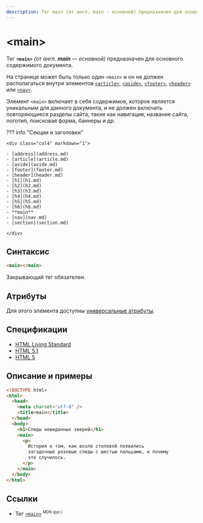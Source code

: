 ```yaml
---
description: Тег main (от англ. main - основной) предназначен для основного содержимого документа
---
```


# &lt;main&gt;

Тег **`<main>`** _(от англ. **main** — основной)_ предназначен для основного содержимого документа.

На странице может быть только один `<main>` и он не должен располагаться внутри элементов [`<article>`](article.md), [`<aside>`](aside.md), [`<footer>`](footer.md), [`<header>`](header.md) или [`<nav>`](nav.md).

Элемент `<main>` включает в себя содержимое, которое является уникальным для данного документа, и не должен включать повторяющиеся разделы сайта, такие как навигация, название сайта, логотип, поисковая форма, баннеры и др.

??? info "Секции и заголовки"

    <div class="col4" markdown="1">

    - [address](address.md)
    - [article](article.md)
    - [aside](aside.md)
    - [footer](footer.md)
    - [header](header.md)
    - [h1](h1.md)
    - [h2](h2.md)
    - [h3](h3.md)
    - [h4](h4.md)
    - [h5](h5.md)
    - [h6](h6.md)
    - **main**
    - [nav](nav.md)
    - [section](section.md)

    </div>

## Синтаксис

```html
<main></main>
```

Закрывающий тег обязателен.

## Атрибуты

Для этого элемента доступны [универсальные атрибуты](uni-attr.md).

## Спецификации

- [HTML Living Standard](https://html.spec.whatwg.org/multipage/#semantics.html#the-main-element)
- [HTML 5.1](https://www.w3.org/TR/2016/REC-html51-20161101/grouping-content.html#the-main-element)
- [HTML 5](http://www.w3.org/TR/html5/grouping-content.html#the-main-element)

## Описание и примеры

```html
<!DOCTYPE html>
<html>
  <head>
    <meta charset="utf-8" />
    <title>main</title>
  </head>
  <body>
    <h1>Следы невиданных зверей</h1>
    <main>
      <p>
        История о том, как возле столовой появились
        загадочные розовые следы с шестью пальцами, и почему
        это случилось.
      </p>
    </main>
  </body>
</html>
```

## Ссылки

- Тег [`<main>`](https://developer.mozilla.org/ru/docs/Web/HTML/Element/main) <sup><small>MDN (рус.)</small></sup>
